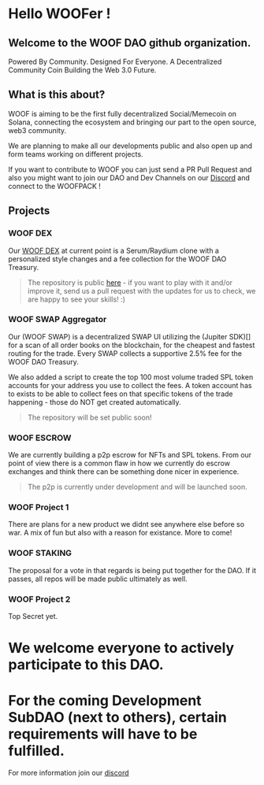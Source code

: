 # Hello WOOFer !

## Welcome to the WOOF DAO github organization. 

Powered By Community. Designed For ‍Everyone.
A Decentralized Community Coin Building the Web 3.0 Future.


## What is this about?

WOOF is aiming to be the first fully decentralized Social/Memecoin on Solana, connecting the ecosystem and bringing our part to the open source, web3 community. 

We are planning to make all our developments public and also open up and form teams working on different projects.

If you want to contribute to WOOF you can just send a PR Pull Request and also you might want to join our DAO and Dev Channels on our [Discord](https://discord.gg/woofsolana) and connect to the WOOFPACK !


## Projects

### WOOF DEX

Our [WOOF DEX](https://dex.woofsolana.io) at current point is a Serum/Raydium clone with a personalized style changes and a fee collection for the WOOF DAO Treasury. 

> The repository is public [here](https://github.com/WoofSolana/woof-dex)  - if you want to play with it and/or improve it, send us a pull request with the updates for us to check, we are happy to see your skills! :)


### WOOF SWAP Aggregator

Our (WOOF SWAP) is a decentralized SWAP UI utilizing the (Jupiter SDK)[] for a scan of all order books on the blockchain, for the cheapest and fastest routing for the trade. 
Every SWAP collects a supportive 2.5% fee for the WOOF DAO Treasury.

We also added a script to create the top 100 most volume traded SPL token accounts for your address you use to collect the fees. 
A token account has to exists to be able to collect fees on that specific tokens of the trade happening - those do NOT get created automatically.

> The repository will be set public soon!

### WOOF ESCROW

We are currently building a p2p escrow for NFTs and SPL tokens. 
From our point of view there is a common flaw in how we currently do escrow exchanges and think there can be something done nicer in experience. 

> The p2p is currently under development and will be launched soon. 


### WOOF Project 1

There are plans for a new product we didnt see anywhere else before so war. A mix of fun but also with a reason for existance. More to come!

### WOOF STAKING

The proposal for a vote in that regards is being put together for the DAO. 
If it passes, all repos will be made public ultimately as well.

### WOOF Project 2

Top Secret yet.





# We welcome everyone to actively participate to this DAO. 
# For the coming Development SubDAO (next to others), certain requirements will have to be fulfilled. 
For more information join our [discord](https://discord.gg/woofsolana)
